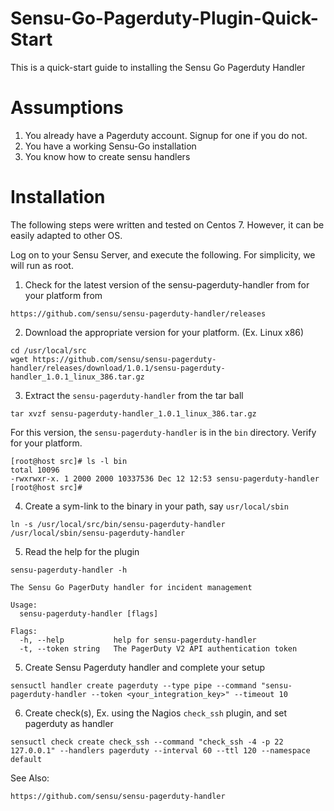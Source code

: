 # Sensu-Go-Pagerduty-Plugin-Quick-Start

This is a quick-start guide to installing the Sensu Go Pagerduty Handler

# Assumptions
1. You already have a Pagerduty account. Signup for one if you do not.
2. You have a working Sensu-Go installation
3. You know how to create sensu handlers

# Installation
The following steps were written and tested on Centos 7. However, it can be easily adapted to other OS.

Log on to your Sensu Server, and execute the following. For simplicity, we will run as root.

1.  Check for the latest version of the sensu-pagerduty-handler from for your platform from 
```
https://github.com/sensu/sensu-pagerduty-handler/releases
```
  
2.  Download the appropriate version for your platform. (Ex. Linux x86)
```
cd /usr/local/src
wget https://github.com/sensu/sensu-pagerduty-handler/releases/download/1.0.1/sensu-pagerduty-handler_1.0.1_linux_386.tar.gz
```
 
3.  Extract the `sensu-pagerduty-handler` from the tar ball
```
tar xvzf sensu-pagerduty-handler_1.0.1_linux_386.tar.gz
```

  For this version, the `sensu-pagerduty-handler` is in the `bin` directory. Verify for your platform.
```
[root@host src]# ls -l bin
total 10096
-rwxrwxr-x. 1 2000 2000 10337536 Dec 12 12:53 sensu-pagerduty-handler
[root@host src]#
```

4.	Create a sym-link to the binary in your path, say `usr/local/sbin`

```
ln -s /usr/local/src/bin/sensu-pagerduty-handler /usr/local/sbin/sensu-pagerduty-handler
```

5.	Read the help for the plugin

```
sensu-pagerduty-handler -h

The Sensu Go PagerDuty handler for incident management

Usage:
  sensu-pagerduty-handler [flags]

Flags:
  -h, --help           help for sensu-pagerduty-handler
  -t, --token string   The PagerDuty V2 API authentication token
```

5.  Create Sensu Pagerduty handler and complete your setup
```
sensuctl handler create pagerduty --type pipe --command "sensu-pagerduty-handler --token <your_integration_key>" --timeout 10
```

6.	Create check(s), Ex. using the Nagios `check_ssh` plugin, and set pagerduty as handler
```
sensuctl check create check_ssh --command "check_ssh -4 -p 22 127.0.0.1" --handlers pagerduty --interval 60 --ttl 120 --namespace default
```

See Also:
```
https://github.com/sensu/sensu-pagerduty-handler
```
